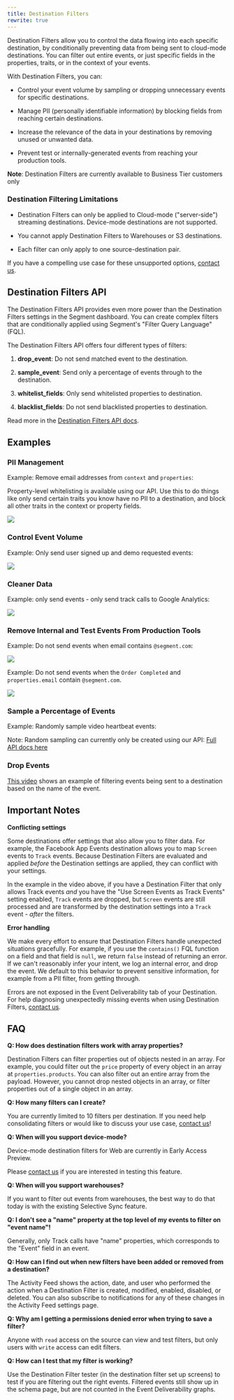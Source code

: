 ```yaml
---
title: Destination Filters
rewrite: true
---
```


Destination Filters allow you to control the data flowing into each specific destination, by conditionally preventing data from being sent to cloud-mode  destinations. You can filter out entire events, or just specific fields in the properties, traits, or in the context of your events.

With Destination Filters, you can:

 - Control your event volume by sampling or dropping unnecessary events for
   specific destinations.

 - Manage PII (personally identifiable information) by blocking fields from
   reaching certain destinations.

 - Increase the relevance of the data in your destinations by removing unused or unwanted data.

 - Prevent test or internally-generated events from reaching your production tools.

 **Note**: Destination Filters are currently available to Business Tier customers only

### Destination Filtering Limitations

* Destination Filters can only be applied to Cloud-mode ("server-side") streaming destinations. Device-mode destinations are not supported.

* You cannot apply Destination Filters to Warehouses or S3 destinations.

* Each filter can only apply to one source-destination pair.

If you have a compelling use case for these unsupported options, [contact us](https://segment.com/help/contact/).

## Destination Filters API

The Destination Filters API provides even more power than the Destination
Filters settings in the Segment dashboard. You can create complex filters
that are conditionally applied using Segment's "Filter Query Language" (FQL).

The Destination Filters API offers four different types of filters:

1. **drop_event**: Do not send matched event to the destination.

2. **sample_event**: Send only a percentage of events through to the
   destination.

3. **whitelist_fields**: Only send whitelisted properties to destination.

4. **blacklist_fields**: Do not send blacklisted properties to destination.

Read more in the [Destination Filters API docs](https://reference.segmentapis.com/#6c12fbe8-9f84-4a6c-848e-76a2325cb3c5).

## Examples

### PII Management

Example: Remove email addresses from `context` and `properties`:

Property-level whitelisting is available using our API. Use this to do things
like only send certain traits you know have no PII to a destination, and block
all other traits in the context or property fields.

![](images/destination-filters/pii_example.png)

### Control Event Volume

Example: Only send user signed up and demo requested events:

![](images/destination-filters/drop_example.png)

### Cleaner Data

Example: only send events - only send track calls to Google Analytics:

![](images/destination-filters/clean_example.png)

### Remove Internal and Test Events From Production Tools

Example: Do not send events when email contains `@segment.com`:

![](images/destination-filters/internal_example.png)

Example: Do not send events when the `Order Completed` and `properties.email` contain `@segment.com`.

![](images/destination-filters/internal_example2.png)

### Sample a Percentage of Events

Example: Randomly sample video heartbeat events:

Note: Random sampling can currently only be created using our API: [Full API
docs here](https://reference.segmentapis.com/#6c12fbe8-9f84-4a6c-848e-76a2325cb3c5)

### Drop Events

[This video](https://www.youtube.com/watch?v=47dhAF1Hoco) shows an example of
filtering events being sent to a destination based on the name of the event.

## Important Notes

**Conflicting settings**

Some destinations offer settings that also allow you to filter data. For example, the Facebook App Events destination allows you to map `Screen` events to `Track` events. Because Destination Filters are evaluated and applied _before_ the Destination settings are applied, they can conflict with your settings.

In the example in the video above, if you have a Destination Filter that only allows Track events _and_ you have the "Use Screen Events as Track Events" setting enabled, `Track` events are dropped, but `Screen` events are still processed and are transformed by the destination settings into a `Track` event - *after* the filters.

**Error handling**

We make every effort to ensure that Destination Filters handle unexpected
situations gracefully. For example, if you use the `contains()` FQL function on
a field and that field is `null`, we return `false` instead of returning an error. If we can't reasonably infer your intent, we log an internal error, and drop the event. We default to this behavior to prevent sensitive information, for example from a PII filter, from getting through.

Errors are not exposed in the Event Deliverability tab of your Destination. For help diagnosing unexpectedly missing events when using Destination Filters, [contact us](https://segment.com/help/contact/).

## FAQ

**Q: How does destination filters work with array properties?**

Destination Filters can filter properties out of objects nested in an array. For
example, you could filter out the `price` property of every object in an array at `properties.products`. You can also filter out an entire array from the payload. However, you cannot drop nested objects in an array, or filter
properties out of a single object in an array.

**Q: How many filters can I create?**

You are currently limited to 10 filters per destination. If you need help
consolidating filters or would like to discuss your use case, [contact us](https://segment.com/help/contact/)!


**Q: When will you support device-mode?**

Device-mode destination filters for Web are currently in Early Access Preview.

Please [contact us](https://segment.com/help/contact/) if you are interested in testing this feature.

**Q: When will you support warehouses?**

If you want to filter out events from warehouses, the best way to do that today
is with the existing Selective Sync feature.

**Q: I don't see a "name" property at the top level of my events to filter on "event name"!**

Generally, only Track calls have "name" properties, which corresponds to the
"Event" field in an event.

**Q: How can I find out when new filters have been added or removed from a destination?**

The Activity Feed shows the action, date, and user who performed the action when a Destination Filter is created, modified, enabled, disabled, or deleted. You can also subscribe to notifications for any of these changes in the
Activity Feed settings page.

**Q: Why am I getting a permissions denied error when trying to save a filter?**

Anyone with `read` access on the source can view and test filters, but only users with `write` access can edit filters.

**Q: How can I test that my filter is working?**

Use the Destination Filter tester (in the destination filter set up screens) to test if you are filtering out the right events. Filtered events still show up in the schema page, but are not counted in the Event Deliverability graphs.
